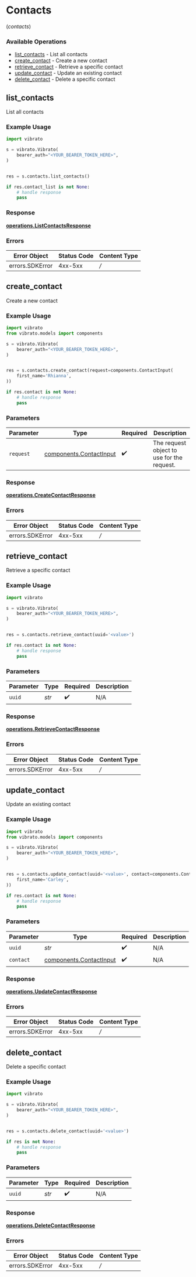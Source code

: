 # Contacts
(*contacts*)

### Available Operations

* [list_contacts](#list_contacts) - List all contacts
* [create_contact](#create_contact) - Create a new contact
* [retrieve_contact](#retrieve_contact) - Retrieve a specific contact
* [update_contact](#update_contact) - Update an existing contact
* [delete_contact](#delete_contact) - Delete a specific contact

## list_contacts

List all contacts

### Example Usage

```python
import vibrato

s = vibrato.Vibrato(
    bearer_auth="<YOUR_BEARER_TOKEN_HERE>",
)


res = s.contacts.list_contacts()

if res.contact_list is not None:
    # handle response
    pass

```


### Response

**[operations.ListContactsResponse](../../models/operations/listcontactsresponse.md)**
### Errors

| Error Object    | Status Code     | Content Type    |
| --------------- | --------------- | --------------- |
| errors.SDKError | 4xx-5xx         | */*             |

## create_contact

Create a new contact

### Example Usage

```python
import vibrato
from vibrato.models import components

s = vibrato.Vibrato(
    bearer_auth="<YOUR_BEARER_TOKEN_HERE>",
)


res = s.contacts.create_contact(request=components.ContactInput(
    first_name='Rhianna',
))

if res.contact is not None:
    # handle response
    pass

```

### Parameters

| Parameter                                                          | Type                                                               | Required                                                           | Description                                                        |
| ------------------------------------------------------------------ | ------------------------------------------------------------------ | ------------------------------------------------------------------ | ------------------------------------------------------------------ |
| `request`                                                          | [components.ContactInput](../../models/components/contactinput.md) | :heavy_check_mark:                                                 | The request object to use for the request.                         |


### Response

**[operations.CreateContactResponse](../../models/operations/createcontactresponse.md)**
### Errors

| Error Object    | Status Code     | Content Type    |
| --------------- | --------------- | --------------- |
| errors.SDKError | 4xx-5xx         | */*             |

## retrieve_contact

Retrieve a specific contact

### Example Usage

```python
import vibrato

s = vibrato.Vibrato(
    bearer_auth="<YOUR_BEARER_TOKEN_HERE>",
)


res = s.contacts.retrieve_contact(uuid='<value>')

if res.contact is not None:
    # handle response
    pass

```

### Parameters

| Parameter          | Type               | Required           | Description        |
| ------------------ | ------------------ | ------------------ | ------------------ |
| `uuid`             | *str*              | :heavy_check_mark: | N/A                |


### Response

**[operations.RetrieveContactResponse](../../models/operations/retrievecontactresponse.md)**
### Errors

| Error Object    | Status Code     | Content Type    |
| --------------- | --------------- | --------------- |
| errors.SDKError | 4xx-5xx         | */*             |

## update_contact

Update an existing contact

### Example Usage

```python
import vibrato
from vibrato.models import components

s = vibrato.Vibrato(
    bearer_auth="<YOUR_BEARER_TOKEN_HERE>",
)


res = s.contacts.update_contact(uuid='<value>', contact=components.ContactInput(
    first_name='Carley',
))

if res.contact is not None:
    # handle response
    pass

```

### Parameters

| Parameter                                                          | Type                                                               | Required                                                           | Description                                                        |
| ------------------------------------------------------------------ | ------------------------------------------------------------------ | ------------------------------------------------------------------ | ------------------------------------------------------------------ |
| `uuid`                                                             | *str*                                                              | :heavy_check_mark:                                                 | N/A                                                                |
| `contact`                                                          | [components.ContactInput](../../models/components/contactinput.md) | :heavy_check_mark:                                                 | N/A                                                                |


### Response

**[operations.UpdateContactResponse](../../models/operations/updatecontactresponse.md)**
### Errors

| Error Object    | Status Code     | Content Type    |
| --------------- | --------------- | --------------- |
| errors.SDKError | 4xx-5xx         | */*             |

## delete_contact

Delete a specific contact

### Example Usage

```python
import vibrato

s = vibrato.Vibrato(
    bearer_auth="<YOUR_BEARER_TOKEN_HERE>",
)


res = s.contacts.delete_contact(uuid='<value>')

if res is not None:
    # handle response
    pass

```

### Parameters

| Parameter          | Type               | Required           | Description        |
| ------------------ | ------------------ | ------------------ | ------------------ |
| `uuid`             | *str*              | :heavy_check_mark: | N/A                |


### Response

**[operations.DeleteContactResponse](../../models/operations/deletecontactresponse.md)**
### Errors

| Error Object    | Status Code     | Content Type    |
| --------------- | --------------- | --------------- |
| errors.SDKError | 4xx-5xx         | */*             |
